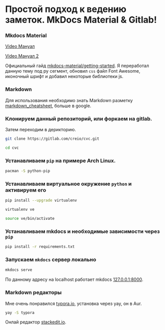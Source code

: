 # Простой подход к ведению заметок. MkDocs Material & Gitlab!

### Mkdocs Material

<!-- <div class="embed-responsive embed-responsive-16by9">
  <iframe src="https://www.youtube.com/embed/ljRDkQVOlqU" frameborder="0" allow="accelerometer; autoplay; encrypted-media; gyroscope; picture-in-picture" allowfullscreen></iframe>
</div> -->

<a href="https://www.youtube.com/watch?v=V2ZNzqwlQjw" class="video-link">Video Мануал</a>

<a href="https://www.youtube.com/watch?v=ziX6QcFvP-8" class="video-link">Video Мануал 2</a>

Официальный гайд [mkdocs-material/getting-started](https://squidfunk.github.io/mkdocs-material/getting-started/). Я переработал данную тему под ру сегмент, обновил `css` файл Font Awesome, иконочный шрифт и добавил некоторые библиотеки js.

### Markdown

Для использования необходимо знать Markdown разметку [markdown_cheatsheet](https://paulradzkov.com/2014/markdown_cheatsheet/), больше в google.

### Клонируем данный репозиторий, или форкаем на gitlab.

Затем переходим в дерикторию.

```sh
git clone https://gitlab.com/creio/cvc.git

cd cvc
```

### Устанавливаем `pip` на примере Arch Linux.

```sh
pacman -S python-pip
```

### Устанавливаем виртуальное окружение `python` и активируем его

```sh
pip install --upgrade virtualenv

virtualenv ve

source ve/bin/activate
```

### Устанавливаем mkdocs и необходимые зависимости через `pip`

```sh
pip install -r requirements.txt
```

### Запускаем `mkdocs` сервер локально

```sh
mkdocs serve
```

По данному адресу на localhost работает mkdocs [127.0.0.1:8000](http://127.0.0.1:8000).

### Markdown редакторы

Мне очень понравился [typora.io](https://typora.io/), установка через yay, он в Aur.

```sh
yay -S typora
```

Онлай редактор [stackedit.io](https://stackedit.io/app).